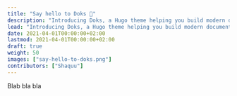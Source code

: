 ```yaml
---
title: "Say hello to Doks 👋"
description: "Introducing Doks, a Hugo theme helping you build modern documentation websites that are secure, fast, and SEO-ready — by default."
lead: "Introducing Doks, a Hugo theme helping you build modern documentation websites that are secure, fast, and SEO-ready — by default."
date: 2021-04-01T00:00:00+02:00
lastmod: 2021-04-01T00:00:00+02:00
draft: true
weight: 50
images: ["say-hello-to-doks.png"]
contributors: ["Shaquu"]
---
```


Blab bla bla
